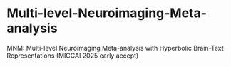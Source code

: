 # Multi-level-Neuroimaging-Meta-analysis
MNM: Multi-level Neuroimaging Meta-analysis with Hyperbolic Brain-Text Representations (MICCAI 2025 early accept)
